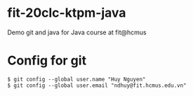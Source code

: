 # fit-20clc-ktpm-java
Demo git and java for Java course at fit@hcmus

# Config for git
```shell
$ git config --global user.name "Huy Nguyen"
$ git config --global user.email "ndhuy@fit.hcmus.edu.vn"
```